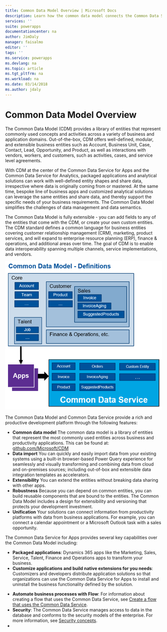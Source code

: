 ```yaml
---
title: Common Data Model Overview | Microsoft Docs
description: Learn how the common data model connects the Common Data Service for Apps with the Common Data Service for Analytics.
services: ''
suite: powerapps
documentationcenter: na
author: JimDaly
manager: faisalmo
editor: ''
tags: ''
ms.service: powerapps
ms.devlang: na
ms.topic: article
ms.tgt_pltfrm: na
ms.workload: na
ms.date: 03/14/2018
ms.author: jdaly
---
```


# Common Data Model Overview

The Common Data Model (CDM) provides a library of entities that represent commonly used concepts and activities across a variety of business and application domains. Out-of-the-box, CDM offers well-defined, modular, and extensible business entities such as Account, Business Unit, Case, Contact, Lead, Opportunity, and Product, as well as interactions with vendors, workers, and customers, such as activities, cases, and service level agreements. 

With CDM at the center of the Common Data Service for Apps and the Common Data Service for Analytics, packaged applications and analytical solutions can work with well-defined entity shapes and share data, irrespective where data is originally coming from or mastered. At the same time, bespoke line of business apps and customized analytical solutions can leverage the same entities and share data, and thereby support the specific needs of your business requirements. The Common Data Model simplifies the challenges of data management and data semantics.

The Common Data Model is fully extensible - you can add fields to any of the entities that come with the CDM, or create your own custom entities. The CDM standard defines a common language for business entities covering customer relationship management (CRM), marketing, product services, and will expand to enterprise resource planning (ERP), finance & operations, and additional areas over time. The goal of CDM is to enable data interoperability spanning multiple channels, service implementations, and vendors.

![CDM Overview](media/cdm-overview.png)

The Common Data Model and Common Data Service provide a rich and productive development platform through the following features:

- **Common data model** The common data model is a library of entities that represent the most commonly used entities across business and productivity applications. This can be found at: [github.com/Microsoft/CDM](https://github.com/Microsoft/CDM)
- **Data import** You can quickly and easily import data from your existing systems using a built-in browser-based Power Query experience for seamlessly and visually transforming and combining data from cloud and on-premises sources; including out-of-box and extensible data integration templates as accelerators.
- **Extensibility** You can extend the entities without breaking data sharing with other apps.
- **Robustness**  Because you can depend on common entities, you can build reusable components that are bound to the entities. The Common Data Model includes a design for extensibility and versioning that protects your development investment.
- **Unification** Your solutions can connect information from productivity platforms with data from business applications. For example, you can connect a calendar appointment or a Microsoft Outlook task with a sales opportunity. 

The Common Data Service for Apps provides several key capabilities over the Common Data Model including:

- **Packaged applications**: Dynamics 365 apps like the Marketing, Sales, Service, Talent, Finance and Operations apps to transform your business.
- **Customize applications and build native extensions for you needs**: Customizers and developers distribute application solutions so that organizations can use the Common Data Service for Apps to install and uninstall the business functionality defined by the solution.
<!-- - **Build model-driven apps and canvas apps with PowerApp**s: For information about creating apps with the Common Data Service and PowerApps, see [Overview of building a model-driven app](../model-driven-app-overview.md). Link will be broken until Matt P merges his PR -->
- **Automate business processes with Flow**: For information about creating a flow that uses the Common Data Service, see [Create a flow that uses the Common Data Service](/flow/common-data-model-intro).
- **Security**: The Common Data Service manages access to data in the database and conforms to the security models of the enterprise. For more information, see [Security concepts](/dynamics365/customer-engagement/admin/security-concepts).
- <!-- TODO: Need a better link here if there isn't a corresponding topic in the PA site -->
